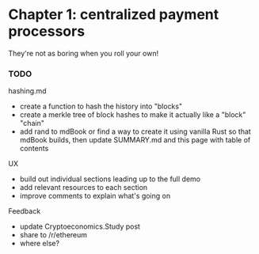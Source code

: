 # Chapter 1: centralized payment processors
They're not as boring when you roll your own! 

### TODO

hashing.md
- create a function to hash the history into "blocks"
- create a merkle tree of block hashes to make it actually like a "block" "chain"
- add rand to mdBook or find a way to create it using vanilla Rust so that mdBook builds, then update SUMMARY.md and this page with table of contents

UX
- build out individual sections leading up to the full demo
- add relevant resources to each section
- improve comments to explain what's going on

Feedback
- update Cryptoeconomics.Study post
- share to /r/ethereum
- where else?
